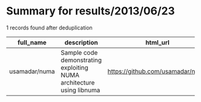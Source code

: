 
# Summary for results/2013/06/23
    
1 records found after deduplication

| full_name | description | html_url | matched_list | matched_count | pushed_at | size | stargazers_count | language | forks_count | vul_ids |
|---------------|----------------------------------------------------------------------|----------------------------------|----------------|-----------------|---------------------------|--------|--------------------|------------|---------------|-----------|
| usamadar/numa | Sample code demonstrating exploiting NUMA architecture using libnuma | https://github.com/usamadar/numa | ['exploit'] | 1 | 2013-06-23 23:39:00+00:00 | 112 | 1 | nan | 1 | [] |
